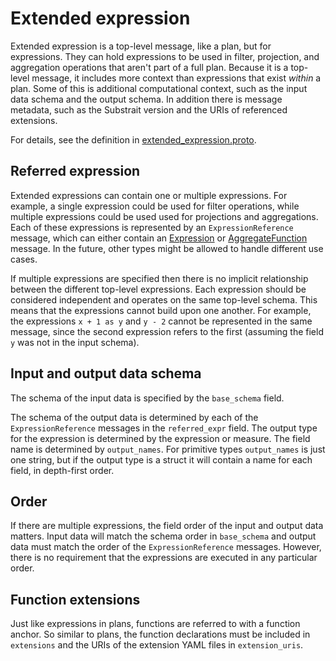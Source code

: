 # Extended expression

Extended expression is a top-level message, like a plan, but for expressions. They can hold expressions to be used in filter, projection, and aggregation operations that aren't part of a full plan. Because it is a top-level message, it includes more context than expressions that exist _within_ a plan. Some of this is additional computational context, such as the input data schema and the output schema.  In addition there is message metadata, such as the Substrait version and the URIs of referenced extensions.

For details, see the definition in [extended_expression.proto](https://github.com/substrait-io/substrait/blob/main/proto/substrait/extended_expression.proto).

## Referred expression

Extended expressions can contain one or multiple expressions. For example, a single expression could be used for filter operations, while multiple expressions could be used used for projections and aggregations. Each of these expressions is represented by an `ExpressionReference` message, which can either contain an [Expression](https://github.com/substrait-io/substrait/blob/7f272f13f22cd5f5842baea42bcf7961e6251881/proto/substrait/algebra.proto) or [AggregateFunction](https://github.com/substrait-io/substrait/blob/7f272f13f22cd5f5842baea42bcf7961e6251881/proto/substrait/algebra.proto#L1170) message. In the future, other types might be allowed to handle different use cases.

If multiple expressions are specified then there is no implicit relationship between the different top-level expressions. Each expression should be considered independent and operates on the same top-level schema. This means that the expressions cannot build upon one another. For example,  the expressions `x + 1 as y` and `y - 2` cannot be represented in the same message, since the second expression refers to the first (assuming the field `y` was not in the input schema).

## Input and output data schema

The schema of the input data is specified by the `base_schema` field.

The schema of the output data is determined by each of the `ExpressionReference` messages in the `referred_expr` field. The output type for the expression is determined by the expression or measure. The field name is determined by `output_names`. For primitive types `output_names` is just one string, but if the output type is a struct it will contain a name for each field, in depth-first order.

## Order

If there are multiple expressions, the field order of the input and output data matters. Input data will match the schema order
in `base_schema` and output data must match the order of the `ExpressionReference` messages. However, there is no requirement that the expressions are executed in any particular order.

## Function extensions

Just like expressions in plans, functions are referred to with a function anchor. So similar to plans, the function declarations must be included in `extensions` and the URIs of the extension YAML files in `extension_uris`.

